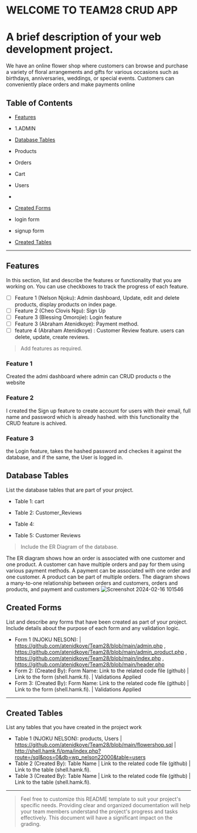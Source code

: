 # WELCOME TO TEAM28 CRUD APP

# A brief description of your web development project.
We have an online flower shop where customers can browse and purchase a variety of floral arrangements and gifts for various occasions such as birthdays, anniversaries, weddings, or special events. Customers can conveniently place orders and make payments online


## Table of Contents
- [Features](#features)
- 1.ADMIN   
    
- [Database Tables](#database-tables)
- Products
- Orders
- Cart
- Users
- 
- [Created Forms](#created-forms)
- login form
- signup form
- [Created Tables](#created-tables)

---

## Features

In this section, list and describe the features or functionality that you are working on. You can use checkboxes to track the progress of each feature.

- [ ] Feature 1 (Nelson Njoku): Admin dashboard, Update, edit and delete products, display products on index page. 
- [ ] Feature 2 (Cheo Clovis Ngu): Sign Up
- [ ] Feature 3 (Blessing Omorojie): Login feature
- [ ] Feature 3 (Abraham Atenidkoye): Payment method.
- [ ] feature 4 (Abraham Atenidkoye) : Customer Review feature. users can delete, update, create reviews.

> Add features as required. 

### Feature 1
Created the admi dashboard where admin can CRUD products o the website
### Feature 2
I created the Sign up feature to create account for users with their email, full name and password which is already hashed. with this functionality the CRUD feature is achived. 

### Feature 3
the Login feature, takes the hashed password and checkes it against the database, and if the same, the User is logged in.


## Database Tables

List the database tables that are part of your project. 

- Table 1: cart 

- Table 2: Customer_Reviews

- Table 4: 

- Table 5: Customer Reviews
   

> Include the ER Diagram of the database.
>
The ER diagram shows how an order is associated with one customer and one product.
A customer can have multiple orders and pay for them using various payment methods.
A payment can be associated with one order and one customer.
A product can be part of multiple orders.
The diagram shows a many-to-one relationship between orders and customers, orders and products, and payment and customers
![Screenshot 2024-02-16 101546](https://github.com/atenidkoye/Team28/assets/143082313/38778c79-9b92-447a-8179-15ca5b078553)





## Created Forms

List and describe any forms that have been created as part of your project. Include details about the purpose of each form and any validation logic.

- Form 1 (NJOKU NELSON):  | https://github.com/atenidkoye/Team28/blob/main/admin.php , https://github.com/atenidkoye/Team28/blob/main/admin_product.php , https://github.com/atenidkoye/Team28/blob/main/index.php , https://github.com/atenidkoye/Team28/blob/main/header.php
- Form 2: (Created By): Form Name: Link to the related code file (github) | Link to the form (shell.hamk.fi).  | Validations Applied
- Form 3: (Created By): Form Name: Link to the related code file (github) | Link to the form (shell.hamk.fi).  | Validations Applied


---

## Created Tables

List any tables that you have created in the project work

- Table 1 (NJOKU NELSON): products, Users | https://github.com/atenidkoye/Team28/blob/main/flowershop.sql | http://shell.hamk.fi/pma/index.php?route=/sql&pos=0&db=wp_nelson22000&table=users 
- Table 2 (Created By): Table Name | Link to the related code file (github) | Link to the table (shell.hamk.fi).
- Table 3 (Created By): Table Name | Link to the related code file (github) | Link to the table (shell.hamk.fi).

---



> Feel free to customize this README template to suit your project's specific needs. Providing clear and organized documentation will help your team members understand the project's progress and tasks effectively. This document will have a significant impact on the grading. 
